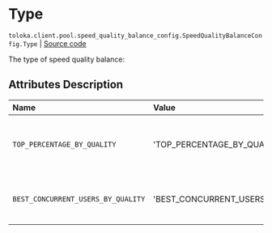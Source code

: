 # Type
`toloka.client.pool.speed_quality_balance_config.SpeedQualityBalanceConfig.Type` | [Source code](https://github.com/Toloka/toloka-kit/blob/v1.0.1/src/client/pool/speed_quality_balance_config.py#L14)

The type of speed quality balance:

## Attributes Description

| Name | Value | Description |
| :------| :-----------| :----------| 
`TOP_PERCENTAGE_BY_QUALITY`|'TOP_PERCENTAGE_BY_QUALITY'|<p>get top XX% Tolokers by quality.</p>
`BEST_CONCURRENT_USERS_BY_QUALITY`|'BEST_CONCURRENT_USERS_BY_QUALITY'|<p>get top x Tolokers by quality.</p>

